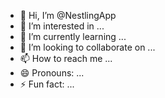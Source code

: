- 👋 Hi, I’m @NestlingApp
- 👀 I’m interested in ...
- 🌱 I’m currently learning ...
- 💞️ I’m looking to collaborate on ...
- 📫 How to reach me ...
- 😄 Pronouns: ...
- ⚡ Fun fact: ...

<!---
NestlingApp/NestlingApp is a ✨ special ✨ repository because its `README.md` (this file) appears on your GitHub profile.
You can click the Preview link to take a look at your changes.
--->
